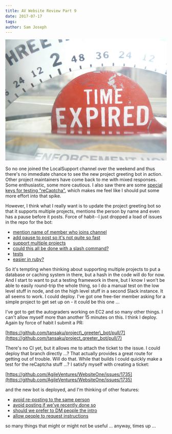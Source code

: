 ```yaml
---
title: AV Website Review Part 9
date: 2017-07-17
tags: 
author: Sam Joseph
---
```


![times up](/images/expired.jpg)

So no one joined the LocalSupport channel over the weekend and thus there's no immediate chance to see the new project greeting bot in action.  Other project maintainers have come back to me with mixed responses.  Some enthusiastic, some more cautious.  I also saw there are some [special keys for testing "reCaptcha"](https://developers.google.com/recaptcha/docs/faq), which makes me feel like I should put some more effort into that spike.

However, I think what I really want is to update the project greeting bot so that it supports multiple projects, mentions the person by name and even has a pause before it posts.  Force of habit--I just dropped a load of issues in the repo for the bot:

* [mention name of member who joins channel](https://github.com/tansaku/project_greeter_bot/issues/1)
* [add pause to post so it's not quite so fast](https://github.com/tansaku/project_greeter_bot/issues/2)
* [support multiple projects](https://github.com/tansaku/project_greeter_bot/issues/3)
* [could this all be done with a slash command?](https://github.com/tansaku/project_greeter_bot/issues/4)
* [tests](https://github.com/tansaku/project_greeter_bot/issues/5)
* [easier in ruby?](https://github.com/tansaku/project_greeter_bot/issues/6)

So it's tempting when thinking about supporting multiple projects to put a database or caching system in there, but a hash in the code will do for now.  And I start to want to put a testing framework in there, but I know I won't be able to easily round-trip the whole thing, so I do a manual test on the low level stuff in node, and on the high level stuff in a second Slack instance.  It all seems to work.  I could deploy.  I've got one free-tier member asking for a simple project to get set up on - it could be this one ...

I've got to get the autograders working on EC2 and so many other things.  I can't allow myself more than another 15 minutes on this.  I think I deploy.  Again by force of habit I submit a PR:

[https://github.com/tansaku/project\_greeter\_bot/pull/7](https://github.com/tansaku/project_greeter_bot/pull/7)

There's no CI yet, but it allows me to attach the ticket to the issue.  I could deploy that branch directly ...?  That actually provides a great route for getting out of trouble.  Will do that.  While that builds I could quickly make a test for the reCaptcha stuff ...?  I satisfy myself with creating a ticket:

[https://github.com/AgileVentures/WebsiteOne/issues/1735](https://github.com/AgileVentures/WebsiteOne/issues/1735)

and the new bot is deployed, and I'm thinking of other features:

* [avoid re-posting to the same person](https://github.com/tansaku/project_greeter_bot/issues/8)
* [avoid posting if we've recently done so](https://github.com/tansaku/project_greeter_bot/issues/9)
* [should we prefer to DM people the intro](https://github.com/tansaku/project_greeter_bot/issues/10)
* [allow people to request instructions](https://github.com/tansaku/project_greeter_bot/issues/11)

so many things that might or might not be useful ... anyway, times up ...
